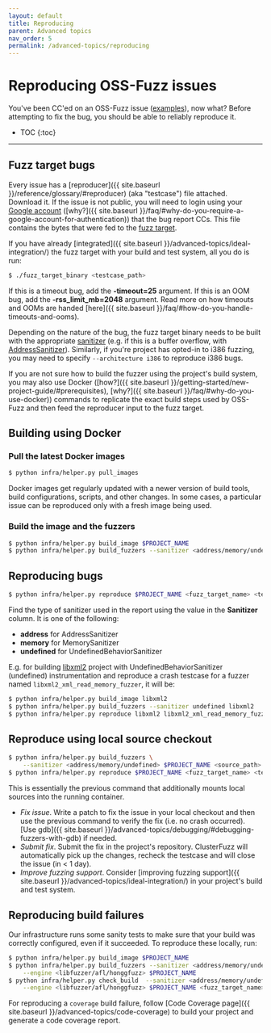 ```yaml
---
layout: default
title: Reproducing
parent: Advanced topics
nav_order: 5
permalink: /advanced-topics/reproducing
---
```


# Reproducing OSS-Fuzz issues

You've been CC'ed on an OSS-Fuzz issue
([examples](https://bugs.chromium.org/p/oss-fuzz/issues/list?can=1&q=Type%3ABug%2CBug-Security)),
now what? Before attempting to fix the bug, you should be able to reliably
reproduce it. 

- TOC
{:toc}
---

## Fuzz target bugs
Every issue has a [reproducer]({{ site.baseurl }}/reference/glossary/#reproducer)
(aka "testcase") file attached.
Download it. If the issue is not public, you will need to login using your
[Google account](https://support.google.com/accounts/answer/176347?hl=en)
([why?]({{ site.baseurl }}/faq/#why-do-you-require-a-google-account-for-authentication))
that the bug report CCs.
This file contains the bytes that were fed to the [fuzz target](http://libfuzzer.info/#fuzz-target).

If you have already
[integrated]({{ site.baseurl }}/advanced-topics/ideal-integration/)
the fuzz target with your build and test system, all you do is run:
```bash
$ ./fuzz_target_binary <testcase_path>
```

If this is a timeout bug, add the **-timeout=25** argument.
If this is an OOM bug, add the **-rss_limit_mb=2048** argument.
Read more on how timeouts and OOMs are handed
[here]({{ site.baseurl }}/faq/#how-do-you-handle-timeouts-and-ooms).

Depending on the nature of the bug, the fuzz target binary needs to be built
with the appropriate [sanitizer](https://github.com/google/sanitizers)
(e.g. if this is a buffer overflow, with
[AddressSanitizer](http://clang.llvm.org/docs/AddressSanitizer.html)).
Similarly, if you're project has opted-in to i386 fuzzing, you may need to specify `--architecture i386` to reproduce i386 bugs.

If you are not sure how to build the fuzzer using the project's build system,
you may also use Docker
([how?]({{ site.baseurl }}/getting-started/new-project-guide/#prerequisites),
[why?]({{ site.baseurl }}/faq/#why-do-you-use-docker)) commands 
to replicate the exact build steps used by OSS-Fuzz and then feed the reproducer
input to the fuzz target.

## Building using Docker

### Pull the latest Docker images

```bash
$ python infra/helper.py pull_images
```

  Docker images get regularly updated with a newer version of build tools, build
  configurations, scripts, and other changes. In some cases, a particular issue
  can be reproduced only with a fresh image being used.

### Build the image and the fuzzers

```bash
$ python infra/helper.py build_image $PROJECT_NAME
$ python infra/helper.py build_fuzzers --sanitizer <address/memory/undefined> $PROJECT_NAME
```

## Reproducing bugs
```bash
$ python infra/helper.py reproduce $PROJECT_NAME <fuzz_target_name> <testcase_path>
```
  
Find the type of sanitizer used in the report using the value in the
**Sanitizer** column. It is one of the following:
  * **address** for AddressSanitizer
  * **memory** for MemorySanitizer
  * **undefined** for UndefinedBehaviorSanitizer

E.g. for building [libxml2](https://github.com/google/oss-fuzz/tree/master/projects/libxml2)
project with UndefinedBehaviorSanitizer (undefined) instrumentation and
reproduce a crash testcase for a fuzzer named `libxml2_xml_read_memory_fuzzer`,
it will be: 

```bash
$ python infra/helper.py build_image libxml2
$ python infra/helper.py build_fuzzers --sanitizer undefined libxml2
$ python infra/helper.py reproduce libxml2 libxml2_xml_read_memory_fuzzer ~/Downloads/testcase
```

## Reproduce using local source checkout

```bash
$ python infra/helper.py build_fuzzers \
    --sanitizer <address/memory/undefined> $PROJECT_NAME <source_path>
$ python infra/helper.py reproduce $PROJECT_NAME <fuzz_target_name> <testcase_path>
```

This is essentially the previous command that additionally mounts local sources
into the running container.

- *Fix issue*. Write a patch to fix the issue in your local checkout and then
   use the previous command to verify the fix (i.e. no crash occurred). 
   [Use gdb]({{ site.baseurl }}/advanced-topics/debugging/#debugging-fuzzers-with-gdb)
   if needed.
- *Submit fix*. Submit the fix in the project's repository. ClusterFuzz will
  automatically pick up the changes, recheck the testcase and will close the
  issue (in &lt; 1 day).
- *Improve fuzzing support*. Consider
   [improving fuzzing support]({{ site.baseurl }}/advanced-topics/ideal-integration/)
   in your project's build and test system.

## Reproducing build failures
Our infrastructure runs some sanity tests to make sure that your build was
correctly configured, even if it succeeded. To reproduce these locally, run:

```bash
$ python infra/helper.py build_image $PROJECT_NAME
$ python infra/helper.py build_fuzzers --sanitizer <address/memory/undefined> \
    --engine <libfuzzer/afl/honggfuzz> $PROJECT_NAME
$ python infra/helper.py check_build  --sanitizer <address/memory/undefined> \
    --engine <libfuzzer/afl/honggfuzz> $PROJECT_NAME <fuzz_target_name>
```

For reproducing a `coverage` build failure, follow
[Code Coverage page]({{ site.baseurl }}/advanced-topics/code-coverage) to build
your project and generate a code coverage report.

